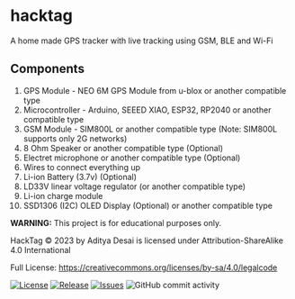 # hacktag
A home made GPS tracker with live tracking using GSM, BLE and Wi-Fi

## Components
1. GPS Module - NEO 6M GPS Module from u-blox or another compatible type
2. Microcontroller - Arduino, SEEED XIAO, ESP32, RP2040 or another compatible type
3. GSM Module - SIM800L or another compatible type (Note: SIM800L supports only 2G networks)
4. 8 Ohm Speaker or another compatible type (Optional)
5. Electret microphone or another compatible type (Optional)
6. Wires to connect everything up
7. Li-ion Battery (3.7v) (Optional)
8. LD33V linear voltage regulator (or another compatible type)
9. Li-ion charge module
10. SSD1306 (I2C) OLED Display (Optional) or another compatible type


**WARNING:** This project is for educational purposes only.



HackTag © 2023 by Aditya Desai is licensed under Attribution-ShareAlike 4.0 International

Full License: https://creativecommons.org/licenses/by-sa/4.0/legalcode

[![License](https://img.shields.io/github/license/adityad0/hacktag?style=flat-square)](https://creativecommons.org/licenses/by-sa/4.0/legalcode)
[![Release](https://img.shields.io/static/v1?label=Release&message=1.0.0%20Beta&color=informational)](https://github.com/adityad0/hacktag/releases)
[![Issues](https://img.shields.io/github/issues/adityad0/hacktag?style=flat-square)](https://github.com/adityad0/hacktag/issues)
![GitHub commit activity](https://img.shields.io/github/commit-activity/m/adityad0/hacktag)
